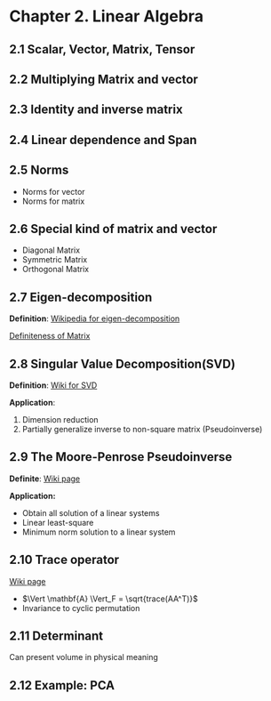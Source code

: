 # Chapter 2. Linear Algebra 

## 2.1 Scalar, Vector, Matrix, Tensor 

## 2.2 Multiplying Matrix and vector 

## 2.3 Identity and inverse matrix 

## 2.4 Linear dependence and Span 

## 2.5 Norms 

* Norms for vector 
* Norms for matrix 



## 2.6 Special kind of matrix and vector 

* Diagonal Matrix 
* Symmetric Matrix 
* Orthogonal Matrix 





## 2.7 Eigen-decomposition

**Definition**: [Wikipedia for eigen-decomposition](https://en.wikipedia.org/wiki/Eigendecomposition_of_a_matrix)

[Definiteness of Matrix](https://en.wikipedia.org/wiki/Definiteness_of_a_matrix#Definitions_for_real_matrices)



## 2.8 Singular Value Decomposition(SVD) 

**Definition**: [Wiki for SVD](https://en.wikipedia.org/wiki/Singular_value_decomposition)

**Application**:

1. Dimension reduction
2. Partially generalize inverse to non-square matrix (Pseudoinverse)



## 2.9 The Moore-Penrose Pseudoinverse 

**Definite**: [Wiki page](https://en.wikipedia.org/wiki/Moore%E2%80%93Penrose_inverse)

**Application:**

* Obtain all solution of a linear systems 
* Linear least-square
* Minimum norm solution to a linear system 





## 2.10 Trace operator

[Wiki page](https://en.wikipedia.org/wiki/Trace_(linear_algebra))

* $\Vert \mathbf{A} \Vert_F  = \sqrt{trace(AA^T)}$ 
* Invariance to cyclic permutation



## 2.11 Determinant 

Can present volume in physical meaning



## 2.12 Example: PCA

